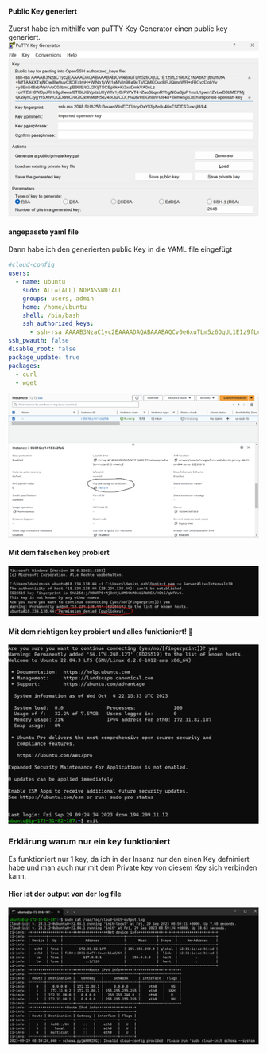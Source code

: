 #### Public Key generiert
Zuerst habe ich mithilfe von puTTY Key Generator einen public key generiert.
![Alt text](image-1.png)

#### angepasste yaml file
Dann habe ich den generierten public Key in die YAML file eingefügt
``` yaml
#cloud-config
users:
  - name: ubuntu
    sudo: ALL=(ALL) NOPASSWD:ALL
    groups: users, admin
    home: /home/ubuntu
    shell: /bin/bash
    ssh_authorized_keys:
      - ssh-rsa AAAAB3NzaC1yc2EAAAADAQABAAABAQCv0e6xuTLm5z6OqUL1E1z9fLc1ii6XZ1MAbKf1jthumJtA+MfTAAkXTxjNCwlBw9uvC8OExImH+WiNp1j/WI1eMVIn9Ee9cTVlQMKQucBRJQimcWR+rRICvzDobYv+y3En546xbWeVvbC0JbmLpB9UE/tGJ2KljTSCBp0k+Ki3xcDmkVA0nLz+oYFEtH6WDpJRHr8gJlwesf0Tf6iUGVpJzUIIyWlV1yBrRWVT4+Zao3bqmRVhgNOaBjuP1mzL1pwn1ZvLwD0bMEPMjQG9ynClygYrSXlWUQOdmO/oGlQx9nMdN5e24bQu/COLNvufVHBGhBnHJs48+BehwSjxDtEh imported-openssh-key
ssh_pwauth: false
disable_root: false 
package_update: true
packages:
  - curl 
  - wget 
```
![Alt text](../kn02/image-9.png)
#### Mit dem falschen key probiert
![Alt text](../kn02/image-11.png)

#### Mit dem richtigen key probiert und alles funktioniert! 🤯
![Alt text](image-4.png)

### Erklärung warum nur ein key funktioniert
Es funktioniert nur 1 key, da ich in der Insanz nur den einen Key defniniert habe und man auch nur mit dem Private key von diesem Key sich verbinden kann.
#### Hier ist der output von der log file
![Alt text](image-5.png)